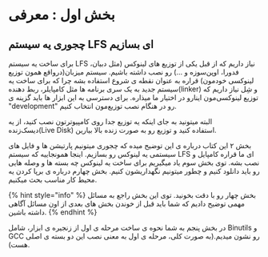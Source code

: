 # بخش اول : معرفی

## چجوری یه سیستم LFS ای بسازیم

برای ساخت یه سیستم LFS نیاز داریم که از قبل یکی از توزیع های لینوکس \(مثل دبیان، فدورا، اوپن‌سوزه و ...\) رو نصب داشته باشیم. سیستم میزبان\(درواقع همون توزیع لینوکسی خودمون\) قراره به عنوان نقطه ی شروع استفاده بشه چرا که برای ساخت یه سیستم جدید به یک سری برنامه ها مثل کامپایلر، ربط دهنده\(linker\) و شِل نیاز داریم که توزیع لینوکسی‌مون اینارو در اختیار ما میذاره. برای دسترسی به این ابزار ها باید گزینه ی "development" رو در هنگام نصب توزیع‌مون انتخاب کنیم.

البته میتونید به جای اینکه یه توزیع جدا روی کامپیوترتون نصب کنید، از یه دیسک‌زنده\(Live Disk\) استفاده کنید و توزیع رو به صورت زنده بالا بیارین.

بخش ۲ این کتاب درباره ی این توضیح میده که چجوری میتونیم پارتیشن ها و فایل های سیستمی یه لینوکس رو بسازیم. اینجا همونجاییه که سیستم LFS ای ما قراره کامپایل و نصب بشه. توی بخش سوم یاد میگیریم برای ساخت یه لینوکس چه بسته ها و وصله هایی رو باید دانلود کنیم و چطور میتونیم نگهداریشون کنیم. بخش چهارم درباره ی برپا کردن یه محیط کار مناسب بحث میکنیم.

{% hint style="info" %}
بخش چهار رو با دقت بخونید. توی این بخش راجع به مسائل مهمی توضیح دادیم که شما باید قبل از خوندن بخش های بعدی از اون مسائل آگاهی داشته باشین.
{% endhint %}

در بخش پنجم به شما نحوه ی ساخت مرحله ی اول از زنجیره ی ابزار، شامل Binutils و GCC رو نشون میدیم.\(به صورت کلی، مرحله ی اول به معنی نصب این دو بسته ی اصلی هست\). 


